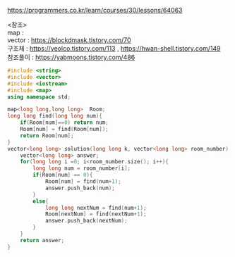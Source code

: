 https://programmers.co.kr/learn/courses/30/lessons/64063  



<참조>  
map :  
vector : https://blockdmask.tistory.com/70  
구조체 : https://yeolco.tistory.com/113 , https://hwan-shell.tistory.com/149    
참조풀이 : https://yabmoons.tistory.com/486  


```C++
#include <string>
#include <vector>
#include <iostream>
#include <map>
using namespace std;

map<long long,long long>  Room;
long long find(long long num){
    if(Room[num]==0) return num;
    Room[num] = find(Room[num]);
    return Room[num];
}
vector<long long> solution(long long k, vector<long long> room_number) {
    vector<long long> answer;
    for(long long i =0; i<room_number.size(); i++){
        long long num = room_number[i];
        if(Room[num] == 0){
            Room[num] = find(num+1);
            answer.push_back(num);
        }
        else{
            long long nextNum = find(num+1);
            Room[nextNum] = find(nextNum+1);
            answer.push_back(nextNum);
        }
    }
    return answer;
}
```
